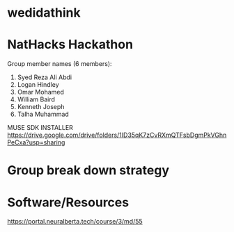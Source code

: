 # wedidathink

# NatHacks Hackathon

Group member names (6 members):
1. Syed Reza Ali Abdi
2. Logan Hindley
3. Omar Mohamed
4. William Baird
5. Kenneth Joseph 
6. Talha Muhammad

MUSE SDK INSTALLER https://drive.google.com/drive/folders/1ID35qK7zCvRXmQTFsbDgmPkVGhnPeCxa?usp=sharing

# Group break down strategy



# Software/Resources
https://portal.neuralberta.tech/course/3/md/55

